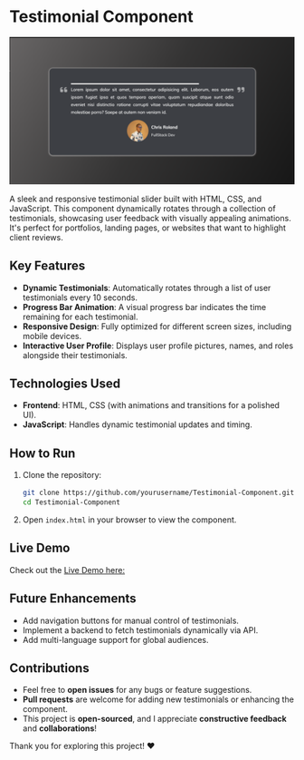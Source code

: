 # Testimonial Component

![project ss](image.png)

A sleek and responsive testimonial slider built with HTML, CSS, and JavaScript. This component dynamically rotates through a collection of testimonials, showcasing user feedback with visually appealing animations. It's perfect for portfolios, landing pages, or websites that want to highlight client reviews.

## Key Features
- **Dynamic Testimonials**: Automatically rotates through a list of user testimonials every 10 seconds.
- **Progress Bar Animation**: A visual progress bar indicates the time remaining for each testimonial.
- **Responsive Design**: Fully optimized for different screen sizes, including mobile devices.
- **Interactive User Profile**: Displays user profile pictures, names, and roles alongside their testimonials.

## Technologies Used
- **Frontend**: HTML, CSS (with animations and transitions for a polished UI).
- **JavaScript**: Handles dynamic testimonial updates and timing.

## How to Run
1. Clone the repository:
   ```bash
   git clone https://github.com/yourusername/Testimonial-Component.git
   cd Testimonial-Component
   ```
2. Open `index.html` in your browser to view the component.

## Live Demo
Check out the [Live Demo here:](https://chrisroland.github.io/Testimonial-Component/)

## Future Enhancements
- Add navigation buttons for manual control of testimonials.
- Implement a backend to fetch testimonials dynamically via API.
- Add multi-language support for global audiences.

## Contributions
- Feel free to **open issues** for any bugs or feature suggestions.
- **Pull requests** are welcome for adding new testimonials or enhancing the component.
- This project is **open-sourced**, and I appreciate **constructive feedback** and **collaborations**!

Thank you for exploring this project! ❤️